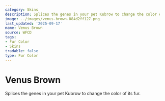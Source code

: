 ```yaml
---
category: Skins
description: Splices the genes in your pet Kubrow to change the color of its fur.
image: ../images/venus-brown-884d2ff127.png
last_updated: '2025-09-17'
name: Venus Brown
source: WFCD
tags:
- Fur Color
- Skins
tradable: false
type: Fur Color
---
```


# Venus Brown

Splices the genes in your pet Kubrow to change the color of its fur.


